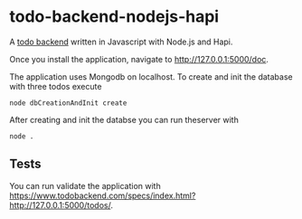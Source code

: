 # todo-backend-nodejs-hapi

A [todo backend](http://todobackend.com) written in Javascript with Node.js and Hapi.

Once you install the application, navigate to http://127.0.0.1:5000/doc.

The application uses Mongodb on localhost. To create and init the database with three todos execute
```
node dbCreationAndInit create
```

After creating and init the databse you can run theserver with
```
node .
```

## Tests
You can run validate the application with https://www.todobackend.com/specs/index.html?http://127.0.0.1:5000/todos/.
